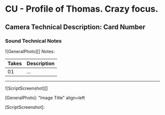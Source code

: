 # CU - Profile of Thomas. Crazy focus.

## Camera Technical Description: Card Number

### Sound Technical Notes

![GeneralPhoto][]
Notes: 

| Takes | Description |
|:---|:----|
| 01 | ... |

----

![ScriptScreenshot][]


[GeneralPhoto]:  "Image Title" align=left

[ScriptScreenshot]: 